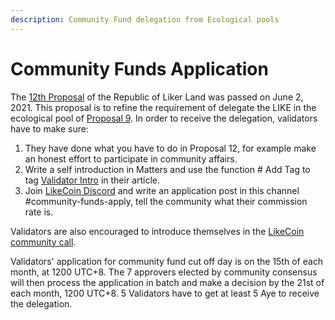 ```yaml
---
description: Community Fund delegation from Ecological pools
---
```


# Community Funds Application

The [12th Proposal](https://ipfs.io/ipfs/QmNu5dc1WBn8yicTqG42AotvdXpRa7Ay5ytBPHAN5XbPEY/) of the Republic of Liker Land was passed on June 2, 2021. This proposal is to refine the requirement of delegate the LIKE in the ecological pool of [Proposal 9](https://matters.news/@guanyun/towards-a-republic-of-liker-land-the-9th-proposal-bafyreicn5r4jqcz267ksdcj3rjmxvkykwsrrw4q72as6j7k7k267k4xy24). In order to receive the delegation, validators have to make sure:

1. They have done what you have to do in Proposal 12, for example make an honest effort to participate in community affairs.
2. Write a self introduction in Matters and use the function \# Add Tag to tag [Validator Intro](https://matters.news/tags/VGFnOjUzMTkw) in their article.
3. Join [LikeCoin Discord](https://discord.com/invite/W4DQ6peZZZ) and write an application post in this channel \#community-funds-apply, tell the community what their commission rate is.

Validators are also encouraged to introduce themselves in the [LikeCoin community call](https://docs.like.co/community-call).

Validators' application for community fund cut off day is on the 15th of each month, at 1200 UTC+8. The 7 approvers elected by community consensus will then process the application in batch and make a decision by the 21st of each month, 1200 UTC+8. 5 Validators have to get at least 5 Aye to receive the delegation.


